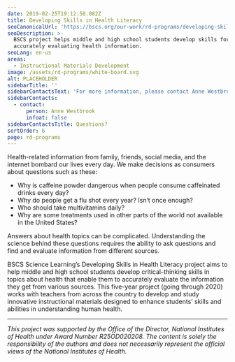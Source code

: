 ```yaml
---
date: 2019-02-25T19:12:58.082Z
title: Developing Skills in Health Literacy
seoCanonicalUrl: 'https://bscs.org/our-work/rd-programs/developing-skills-in-health-literacy'
seoDescription: >-
  BSCS project helps middle and high school students develop skills for
  accurately evaluating health information.
seoLang: en-us
areas:
  - Instructional Materials Development
image: /assets/rd-programs/white-board.svg
alt: PLACEHOLDER
sidebarTitle: ''
sidebarContactsText: 'For more information, please contact Anne Westbrook.'
sidebarContacts:
  - contact:
      person: Anne Westbrook
      infoat: false
sidebarContactsTitle: Questions?
sortOrder: 6
page: rd-programs
---
```

Health-related information from family, friends, social media, and the internet bombard our lives every day. We make decisions as consumers about questions such as these:

* Why is caffeine powder dangerous when people consume caffeinated drinks every day?
* Why do people get a flu shot every year? Isn’t once enough?
* Who should take multivitamins daily?
* Why are some treatments used in other parts of the world not available in the United States?

Answers about health topics can be complicated. Understanding the science behind these questions requires the ability to ask questions and find and evaluate information from different sources.

BSCS Science Learning’s Developing Skills in Health Literacy project aims to help middle and high school students develop critical-thinking skills in topics about health that enable them to accurately evaluate the information they get from various sources. This five-year project (going through 2020) works with teachers from across the country to develop and study innovative instructional materials designed to enhance students’ skills and abilities in understanding human health.

<hr />

_This project was supported by the Office of the Director, National Institutes of Health under Award Number_ _R25OD020208. The content is solely the responsibility of the authors and does not necessarily represent the official views of the National Institutes of Health._
